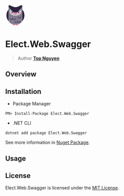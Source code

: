 ﻿![Logo](../../../Logo.png)
# Elect.Web.Swagger
> Author [**Top Nguyen**](http://topnguyen.net)

## Overview

## Installation
- Package Manager
```
PM> Install-Package Elect.Web.Swagger
```
- .NET CLI
```
dotnet add package Elect.Web.Swagger
```

See more information in [Nuget Package](https://www.nuget.org/packages/Elect.Web.Swagger/).

## Usage

## License
Elect.Web.Swagger is licensed under the [MIT License](../../../LICENSE).